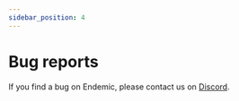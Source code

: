 ```yaml
---
sidebar_position: 4
---
```

# Bug reports

If you find a bug on Endemic, please contact us on [Discord](https://discord.gg/xj2HSDExRR).